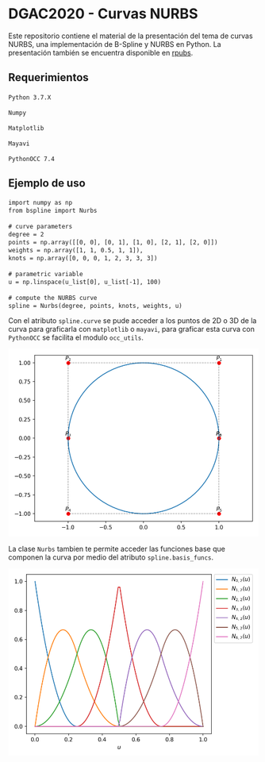 # DGAC2020 - Curvas NURBS

Este repositorio contiene el material de la presentación del tema de curvas NURBS, una implementación de B-Spline y NURBS en Python. La presentación también se encuentra disponible en [rpubs](https://rpubs.com/luis_castillo/631816).

## Requerimientos

`Python 3.7.X`

`Numpy`

`Matplotlib`

`Mayavi`

`PythonOCC 7.4`

## Ejemplo de uso

    import numpy as np
    from bspline import Nurbs
    
    # curve parameters
    degree = 2
    points = np.array([[0, 0], [0, 1], [1, 0], [2, 1], [2, 0]])
    weights = np.array([1, 1, 0.5, 1, 1]),
    knots = np.array([0, 0, 0, 1, 2, 3, 3, 3])
    
    # parametric variable
    u = np.linspace(u_list[0], u_list[-1], 100)
    
    # compute the NURBS curve
    spline = Nurbs(degree, points, knots, weights, u)


Con el atributo `spline.curve` se pude acceder a los puntos de 2D o 3D de la curva para graficarla 
con `matplotlib` o `mayavi`, para graficar esta curva con `PythonOCC` se facilita el modulo `occ_utils`.

![](images/ex_04_curve.png)

La clase `Nurbs` tambien te permite acceder las funciones base que componen 
la curva por medio del atributo `spline.basis_funcs`.

![](images/ex_04_basis_funcs.png)